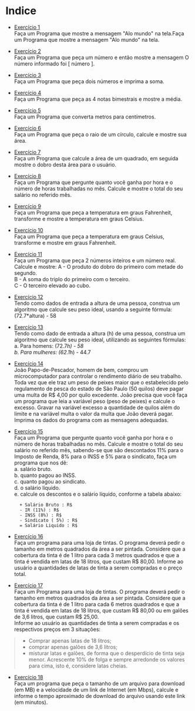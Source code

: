 # Indice

* [Exercício 1](https://github.com/Kauan-Santos/Lista-de-exercicios-Python/blob/main/Lista-de-Exercicios-Python-Brasil/1-Estrutura-Sequencial/Exercicio1.py)  
Faça um Programa que mostre a mensagem "Alo mundo" na tela.Faça um Programa que mostre a mensagem "Alo mundo" na tela.  
* [Exercício 2](https://github.com/Kauan-Santos/Lista-de-exercicios-Python/blob/main/Lista-de-Exercicios-Python-Brasil/1-Estrutura-Sequencial/Exercicio2.py)  
Faça um Programa que peça um número e então mostre a mensagem O número informado foi [ número ].
* [Exercício 3](https://github.com/Kauan-Santos/Lista-de-exercicios-Python/blob/main/Lista-de-Exercicios-Python-Brasil/1-Estrutura-Sequencial/Exercicio3.py)  
Faça um Programa que peça dois números e imprima a soma.
* [Exercício 4](https://github.com/Kauan-Santos/Lista-de-exercicios-Python/blob/main/Lista-de-Exercicios-Python-Brasil/1-Estrutura-Sequencial/Exercicio4.py)  
Faça um Programa que peça as 4 notas bimestrais e mostre a média.
* [Exercício 5](https://github.com/Kauan-Santos/Lista-de-exercicios-Python/blob/main/Lista-de-Exercicios-Python-Brasil/1-Estrutura-Sequencial/Exercicio5.py)  
Faça um Programa que converta metros para centímetros.
* [Exercício 6](https://github.com/Kauan-Santos/Lista-de-exercicios-Python/blob/main/Lista-de-Exercicios-Python-Brasil/1-Estrutura-Sequencial/Exercicio6.py)  
Faça um Programa que peça o raio de um círculo, calcule e mostre sua área.
* [Exercício 7](https://github.com/Kauan-Santos/Lista-de-exercicios-Python/blob/main/Lista-de-Exercicios-Python-Brasil/1-Estrutura-Sequencial/Exercicio7.py)  
Faça um Programa que calcule a área de um quadrado, em seguida mostre o dobro desta área para o usuário.
* [Exercício 8](https://github.com/Kauan-Santos/Lista-de-exercicios-Python/blob/main/Lista-de-Exercicios-Python-Brasil/1-Estrutura-Sequencial/Exercicio8.py)  
Faça um Programa que pergunte quanto você ganha por hora e o número de horas trabalhadas no mês. Calcule e mostre o total do seu salário no referido mês.
* [Exercício 9](https://github.com/Kauan-Santos/Lista-de-exercicios-Python/blob/main/Lista-de-Exercicios-Python-Brasil/1-Estrutura-Sequencial/Exercicio9.py)  
Faça um Programa que peça a temperatura em graus Fahrenheit, transforme e mostre a temperatura em graus Celsius.
* [Exercício 10](https://github.com/Kauan-Santos/Lista-de-exercicios-Python/blob/main/Lista-de-Exercicios-Python-Brasil/1-Estrutura-Sequencial/Exercicio10.py)  
Faça um Programa que peça a temperatura em graus Celsius, transforme e mostre em graus Fahrenheit.
* [Exercício 11](https://github.com/Kauan-Santos/Lista-de-exercicios-Python/blob/main/Lista-de-Exercicios-Python-Brasil/1-Estrutura-Sequencial/Exercicio11.py)  
Faça um Programa que peça 2 números inteiros e um número real. Calcule e mostre:
A - O produto do dobro do primeiro com metade do segundo.  
B - A soma do triplo do primeiro com o terceiro.  
C - O terceiro elevado ao cubo.  
* [Exercício 12](https://github.com/Kauan-Santos/Lista-de-exercicios-Python/blob/main/Lista-de-Exercicios-Python-Brasil/1-Estrutura-Sequencial/Exercicio12.py)  
Tendo como dados de entrada a altura de uma pessoa, construa um algoritmo que calcule seu peso ideal, usando a seguinte fórmula: (72.7*altura) - 58  
* [Exercício 13](https://github.com/Kauan-Santos/Lista-de-exercicios-Python/blob/main/Lista-de-Exercicios-Python-Brasil/1-Estrutura-Sequencial/Exercicio13.py)  
Tendo como dado de entrada a altura (h) de uma pessoa, construa um algoritmo que calcule seu peso ideal, utilizando as seguintes fórmulas:  
a. Para homens: (72.7*h) - 58  
b. Para mulheres: (62.1*h) - 44.7  
* [Exercício 14](https://github.com/Kauan-Santos/Lista-de-exercicios-Python/blob/main/Lista-de-Exercicios-Python-Brasil/1-Estrutura-Sequencial/Exercicio14.py)  
João Papo-de-Pescador, homem de bem, comprou um microcomputador para controlar o rendimento diário de seu trabalho. Toda vez que ele traz um peso de peixes maior que o estabelecido pelo regulamento de pesca do estado de São Paulo (50 quilos) deve pagar uma multa de R$ 4,00 por quilo excedente. João precisa que você faça um programa que leia a variável peso (peso de peixes) e calcule o excesso. Gravar na variável excesso a quantidade de quilos além do limite e na variável multa o valor da multa que João deverá pagar. Imprima os dados do programa com as mensagens adequadas.  
* [Exercício 15](https://github.com/Kauan-Santos/Lista-de-exercicios-Python/blob/main/Lista-de-Exercicios-Python-Brasil/1-Estrutura-Sequencial/Exercicio15.py)  
Faça um Programa que pergunte quanto você ganha por hora e o número de horas trabalhadas no mês. Calcule e mostre o total do seu salário no referido mês, sabendo-se que são descontados 11% para o Imposto de Renda, 8% para o INSS e 5% para o sindicato, faça um programa que nos dê:  
a. salário bruto.  
b. quanto pagou ao INSS.  
c. quanto pagou ao sindicato.  
d. o salário líquido.  
e. calcule os descontos e o salário líquido, conforme a tabela abaixo:  

        + Salário Bruto : R$  
        - IR (11%) : R$  
        - INSS (8%) : R$  
        - Sindicato ( 5%) : R$  
        = Salário Liquido : R$  
* [Exercício 16](https://github.com/Kauan-Santos/Lista-de-exercicios-Python/blob/main/Lista-de-Exercicios-Python-Brasil/1-Estrutura-Sequencial/Exercicio16.py)  
Faça um programa para uma loja de tintas. O programa deverá pedir o tamanho em metros quadrados da área a ser pintada. Considere que a cobertura da tinta é de 1 litro para cada 3 metros quadrados e que a tinta é vendida em latas de 18 litros, que custam R$ 80,00. Informe ao usuário a quantidades de latas de tinta a serem compradas e o preço total.  
* [Exercício 17](https://github.com/Kauan-Santos/Lista-de-exercicios-Python/blob/main/Lista-de-Exercicios-Python-Brasil/1-Estrutura-Sequencial/Exercicio17.py)  
Faça um Programa para uma loja de tintas. O programa deverá pedir o tamanho em metros quadrados da área a ser pintada. Considere que a cobertura da tinta é de 1 litro para cada 6 metros quadrados e que a tinta é vendida em latas de 18 litros, que custam R$ 80,00 ou em galões de 3,6 litros, que custam R$ 25,00.  
Informe ao usuário as quantidades de tinta a serem compradas e os respectivos preços em 3 situações:  
>* Comprar apenas latas de 18 litros;  
>* comprar apenas galões de 3,6 litros;  
>* misturar latas e galões, de forma que o desperdício de tinta seja menor. Acrescente 10% de folga e sempre arredonde os valores para cima, isto é, considere latas cheias.  
* [Exercício 18](https://github.com/Kauan-Santos/Lista-de-exercicios-Python/blob/main/Lista-de-Exercicios-Python-Brasil/1-Estrutura-Sequencial/Exercicio18.py)  
Faça um programa que peça o tamanho de um arquivo para download (em MB) e a velocidade de um link de Internet (em Mbps), calcule e informe o tempo aproximado de download do arquivo usando este link (em minutos).  